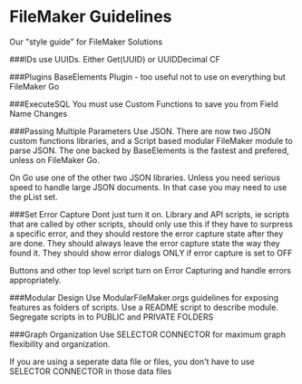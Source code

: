 # FileMaker Guidelines

Our "style guide" for FileMaker Solutions

###IDs
use UUIDs. Either Get(UUID) or UUIDDecimal CF

###Plugins
BaseElements Plugin - too useful not to use on everything but FileMaker Go

###ExecuteSQL
You must use Custom Functions to save you from Field Name Changes

###Passing Multiple Parameters
Use JSON. There are now two JSON custom functions libraries, and a Script based modular FileMaker module to parse JSON. The one backed by BaseElements is the fastest and prefered, unless on FileMaker Go.

On Go use one of the other two JSON libraries. Unless you need serious speed to handle large JSON documents.  In that case you may need to use the pList set.

###Set Error Capture
Dont just turn it on.  Library and API scripts, ie scripts that are called by other scripts, should only use this if they have to surpress a specific error, and they should restore the error capture state after they are done.  They should always leave the error capture state the way they found it. They should show error dialogs ONLY if error capture is set to OFF

Buttons and other top level script turn on Error Capturing and handle errors appropriately.


###Modular Design
Use ModularFileMaker.orgs guidelines for exposing features as folders of scripts. Use a README script to describe module. Segregate scripts in to PUBLIC and PRIVATE FOLDERS

###Graph Organization
Use SELECTOR CONNECTOR for maximum graph flexibility and organization. 

If you are using a seperate data file or files, you don't have to use SELECTOR CONNECTOR in those data files